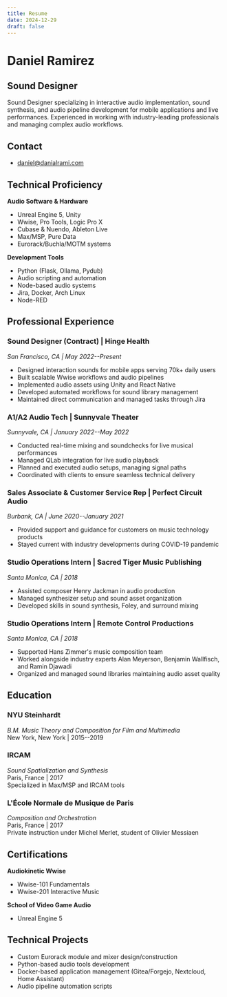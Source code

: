 ```yaml
---
title: Resume
date: 2024-12-29
draft: false
---
```


# Daniel Ramirez
## Sound Designer

Sound Designer specializing in interactive audio implementation, sound synthesis, and audio pipeline development for mobile applications and live performances. Experienced in working with industry-leading professionals and managing complex audio workflows.

## Contact
- daniel@danialrami.com

## Technical Proficiency

**Audio Software & Hardware**
- Unreal Engine 5, Unity
- Wwise, Pro Tools, Logic Pro X
- Cubase & Nuendo, Ableton Live
- Max/MSP, Pure Data
- Eurorack/Buchla/MOTM systems

**Development Tools**
- Python (Flask, Ollama, Pydub)
- Audio scripting and automation
- Node-based audio systems
- Jira, Docker, Arch Linux
- Node-RED

## Professional Experience

### Sound Designer (Contract) | Hinge Health
*San Francisco, CA | May 2022--Present*

- Designed interaction sounds for mobile apps serving 70k+ daily users
- Built scalable Wwise workflows and audio pipelines
- Implemented audio assets using Unity and React Native
- Developed automated workflows for sound library management
- Maintained direct communication and managed tasks through Jira

### A1/A2 Audio Tech | Sunnyvale Theater
*Sunnyvale, CA | January 2022--May 2022*

- Conducted real-time mixing and soundchecks for live musical performances
- Managed QLab integration for live audio playback
- Planned and executed audio setups, managing signal paths
- Coordinated with clients to ensure seamless technical delivery

### Sales Associate & Customer Service Rep | Perfect Circuit Audio
*Burbank, CA | June 2020--January 2021*

- Provided support and guidance for customers on music technology products
- Stayed current with industry developments during COVID-19 pandemic

### Studio Operations Intern | Sacred Tiger Music Publishing
*Santa Monica, CA | 2018*

- Assisted composer Henry Jackman in audio production
- Managed synthesizer setup and sound asset organization
- Developed skills in sound synthesis, Foley, and surround mixing

### Studio Operations Intern | Remote Control Productions
*Santa Monica, CA | 2018*

- Supported Hans Zimmer's music composition team
- Worked alongside industry experts Alan Meyerson, Benjamin Wallfisch, and Ramin Djawadi
- Organized and managed sound libraries maintaining audio asset quality

## Education

### NYU Steinhardt
*B.M. Music Theory and Composition for Film and Multimedia*  
New York, New York | 2015--2019

### IRCAM
*Sound Spatialization and Synthesis*  
Paris, France | 2017  
Specialized in Max/MSP and IRCAM tools

### L'École Normale de Musique de Paris
*Composition and Orchestration*  
Paris, France | 2017  
Private instruction under Michel Merlet, student of Olivier Messiaen

## Certifications

**Audiokinetic Wwise**
- Wwise-101 Fundamentals
- Wwise-201 Interactive Music

**School of Video Game Audio**
- Unreal Engine 5

## Technical Projects
- Custom Eurorack module and mixer design/construction
- Python-based audio tools development
- Docker-based application management (Gitea/Forgejo, Nextcloud, Home Assistant)
- Audio pipeline automation scripts
